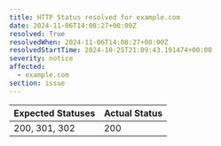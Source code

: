 ```yaml
---
title: HTTP Status resolved for example.com
date: 2024-11-06T14:08:27+00:00Z
resolved: True
resolvedWhen: 2024-11-06T14:08:27+00:00Z
resolvedStartTime: 2024-10-25T21:09:43.191474+00:00
severity: notice
affected:
  - example.com
section: issue
---
```


| Expected Statuses | Actual Status  |
|-------------------|----------------|
| 200, 301, 302 | 200 |
